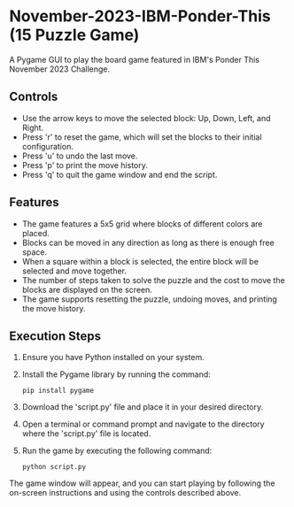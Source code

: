 # November-2023-IBM-Ponder-This (15 Puzzle Game)
A Pygame GUI to play the board game featured in IBM's Ponder This November 2023 Challenge. 

## Controls

- Use the arrow keys to move the selected block: Up, Down, Left, and Right.
- Press 'r' to reset the game, which will set the blocks to their initial configuration.
- Press 'u' to undo the last move.
- Press 'p' to print the move history.
- Press 'q' to quit the game window and end the script.

## Features

- The game features a 5x5 grid where blocks of different colors are placed.
- Blocks can be moved in any direction as long as there is enough free space.
- When a square within a block is selected, the entire block will be selected and move together.
- The number of steps taken to solve the puzzle and the cost to move the blocks are displayed on the screen.
- The game supports resetting the puzzle, undoing moves, and printing the move history.

## Execution Steps

1. Ensure you have Python installed on your system.
2. Install the Pygame library by running the command:
   ```
   pip install pygame
   ```
  
4. Download the 'script.py' file and place it in your desired directory.
5. Open a terminal or command prompt and navigate to the directory where the 'script.py' file is located.
6. Run the game by executing the following command:
   ```
   python script.py
   ```

The game window will appear, and you can start playing by following the on-screen instructions and using the controls described above.

